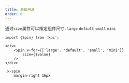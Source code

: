 ```yaml
---
title: 基础用法
order: 0
---
```


通过`size`属性可以指定组件尺寸: `large` `default` `small` `mini`

```vdt
import {Spin} from 'kpc';

<div>
    <Spin v-for={['large', 'default', 'small', 'mini']}
        size={$value}
    />
</div>
```

```styl
.k-spin
    margin-right 16px
```
